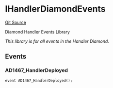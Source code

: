 # IHandlerDiamondEvents
[Git Source](https://github.com/thrackle-io/tron/blob/9006c7893599df6faee125cfb638dc80c156ce12/src/common/IEvents.sol)

Diamond Handler Events Library

*This library is for all events in the Handler Diamond.*


## Events
### AD1467_HandlerDeployed

```solidity
event AD1467_HandlerDeployed();
```

